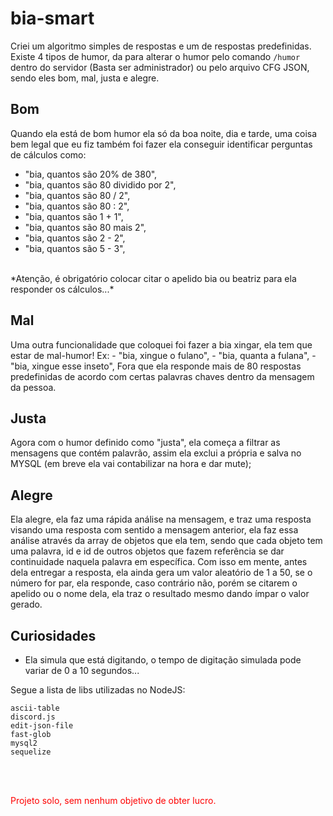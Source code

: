 # bia-smart

Criei um algoritmo simples de respostas e um de respostas predefinidas.
Existe 4 tipos de humor, da para alterar o humor pelo comando `/humor` dentro do servidor (Basta ser administrador) ou pelo arquivo CFG JSON, sendo eles bom, mal, justa e alegre.

## Bom
Quando ela está de bom humor ela só da boa noite, dia e tarde, uma coisa bem legal que eu fiz também foi fazer ela conseguir identificar perguntas de cálculos como:
 - "bia, quantos são 20% de 380",
 - "bia, quantos são 80 dividido por 2",
 - "bia, quantos são 80 / 2",
 - "bia, quantos são 80 : 2",
 - "bia, quantos são 1 + 1",
 - "bia, quantos são 80 mais 2",
 - "bia, quantos são 2 - 2",
 - "bia, quantos são 5 - 3",
 <br/>
 *Atenção, é obrigatório colocar citar o apelido bia ou beatriz para ela responder os cálculos...*
 
## Mal
 Uma outra funcionalidade que coloquei foi fazer a bia xingar, ela tem que estar de mal-humor!
  Ex: 
    - "bia, xingue o fulano",
    - "bia, quanta a fulana",
    - "bia, xingue esse inseto",
Fora que ela responde mais de 80 respostas predefinidas de acordo com certas palavras chaves dentro da mensagem da pessoa.

## Justa
Agora com o humor definido como "justa", ela começa a filtrar as mensagens que contém palavrão, assim ela exclui a própria e salva no MYSQL (em breve ela vai contabilizar na hora e dar mute);

## Alegre
Ela alegre, ela faz uma rápida análise na mensagem, e traz uma resposta visando uma resposta com sentido a mensagem anterior, ela faz essa análise através da array de objetos que ela tem, sendo que cada objeto tem uma palavra, id e id de outros objetos que fazem referência se dar continuidade naquela palavra em específica. Com isso em mente, antes dela entregar a resposta, ela ainda gera um valor aleatório de 1 a 50, se o número for par, ela responde, caso contrário não, porém se citarem o apelido ou o nome dela, ela traz o resultado mesmo dando ímpar o valor gerado.


## Curiosidades
 - Ela simula que está digitando, o tempo de digitação simulada pode variar de 0 a 10 segundos...


Segue a lista de libs utilizadas no NodeJS:
```
ascii-table
discord.js
edit-json-file
fast-glob
mysql2
sequelize
```

<br/>
<br/>
<p style="color: red;">Projeto solo, sem nenhum objetivo de obter lucro.</p>
